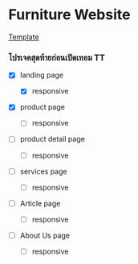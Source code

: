 # Furniture Website

[Template](<https://www.figma.com/file/wUqJub3Z4XdokxpCcCg4ge/Lalasia---Furniture-Website-%5BFreebie%5D-(Community)?node-id=0%3A1>)

### โปรเจคสุดท้ายก่อนเปิดเทอม TT

- [x] landing page

  - [x] responsive

- [x] product page

  - [ ] responsive

- [ ] product detail page

  - [ ] responsive

- [ ] services page

  - [ ] responsive

- [ ] Article page

  - [ ] responsive

- [ ] About Us page
  - [ ] responsive
